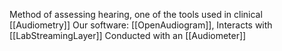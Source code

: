 Method of assessing hearing, one of the tools used in clinical [[Audiometry]]
Our software: [[OpenAudiogram]], Interacts with [[LabStreamingLayer]]
Conducted with an [[Audiometer]]
